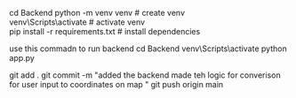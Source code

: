 cd Backend
python -m venv venv   # create venv  
venv\Scripts\activate # activate venv  
 pip install -r requirements.txt   # install dependencies


 use this commadn to run backend 
cd Backend
 venv\Scripts\activate
 python app.py



git add . 
git commit -m "added the backend made teh logic for converison for user input to coordinates on map "
git  push origin main 




  